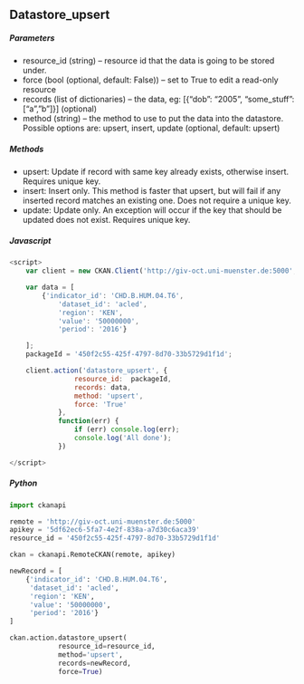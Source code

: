 ## Datastore_upsert
##### Parameters
*	resource_id (string) – resource id that the data is going to be stored under.
*	force (bool (optional, default: False)) – set to True to edit a read-only resource
*	records (list of dictionaries) – the data, eg: [{“dob”: “2005”, “some_stuff”: [“a”,”b”]}] (optional)
*	method (string) – the method to use to put the data into the datastore. Possible options are: upsert, insert, update (optional, default: upsert)

##### Methods
*	upsert: Update if record with same key already exists, otherwise insert. Requires unique key.
*	insert: Insert only. This method is faster that upsert, but will fail if any inserted record matches an existing one. Does not require a unique key.
*	update: Update only. An exception will occur if the key that should be updated does not exist. Requires unique key.


##### Javascript
```javascript
<script>
    var client = new CKAN.Client('http://giv-oct.uni-muenster.de:5000', '5df62ec6-5fa7-4e2f-838a-a7d30c6aca39');

    var data = [
        {'indicator_id': 'CHD.B.HUM.04.T6',
            'dataset_id': 'acled',
            'region': 'KEN',
            'value': '50000000',
            'period': '2016'}

    ];
    packageId = '450f2c55-425f-4797-8d70-33b5729d1f1d';

    client.action('datastore_upsert', {
                resource_id:  packageId,
                records: data,
                method: 'upsert',
                force: 'True'
            },
            function(err) {
                if (err) console.log(err);
                console.log('All done');
            })

</script>
```

##### Python
```python
import ckanapi

remote = 'http://giv-oct.uni-muenster.de:5000'
apikey = '5df62ec6-5fa7-4e2f-838a-a7d30c6aca39'
resource_id = '450f2c55-425f-4797-8d70-33b5729d1f1d'

ckan = ckanapi.RemoteCKAN(remote, apikey)

newRecord = [
    {'indicator_id': 'CHD.B.HUM.04.T6',
     'dataset_id': 'acled',
     'region': 'KEN',
     'value': '50000000',
     'period': '2016'}
]

ckan.action.datastore_upsert(
            resource_id=resource_id,
            method='upsert',
            records=newRecord,
            force=True)
```